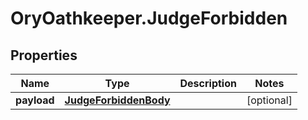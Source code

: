 # OryOathkeeper.JudgeForbidden

## Properties
Name | Type | Description | Notes
------------ | ------------- | ------------- | -------------
**payload** | [**JudgeForbiddenBody**](JudgeForbiddenBody.md) |  | [optional] 


